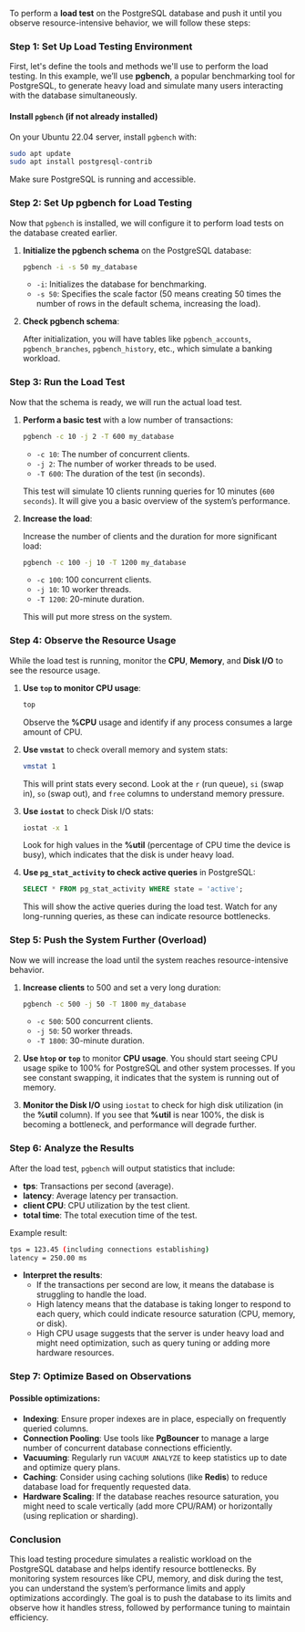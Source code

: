 To perform a **load test** on the PostgreSQL database and push it until you observe resource-intensive behavior, we will follow these steps:

### **Step 1: Set Up Load Testing Environment**
First, let's define the tools and methods we'll use to perform the load testing. In this example, we’ll use **pgbench**, a popular benchmarking tool for PostgreSQL, to generate heavy load and simulate many users interacting with the database simultaneously.

#### **Install `pgbench` (if not already installed)**

On your Ubuntu 22.04 server, install `pgbench` with:

```bash
sudo apt update
sudo apt install postgresql-contrib
```

Make sure PostgreSQL is running and accessible.

### **Step 2: Set Up pgbench for Load Testing**
Now that `pgbench` is installed, we will configure it to perform load tests on the database created earlier.

1. **Initialize the pgbench schema** on the PostgreSQL database:

   ```bash
   pgbench -i -s 50 my_database
   ```

   - `-i`: Initializes the database for benchmarking.
   - `-s 50`: Specifies the scale factor (50 means creating 50 times the number of rows in the default schema, increasing the load).

2. **Check pgbench schema**:

   After initialization, you will have tables like `pgbench_accounts`, `pgbench_branches`, `pgbench_history`, etc., which simulate a banking workload.

### **Step 3: Run the Load Test**
Now that the schema is ready, we will run the actual load test.

1. **Perform a basic test** with a low number of transactions:

   ```bash
   pgbench -c 10 -j 2 -T 600 my_database
   ```

   - `-c 10`: The number of concurrent clients.
   - `-j 2`: The number of worker threads to be used.
   - `-T 600`: The duration of the test (in seconds).

   This test will simulate 10 clients running queries for 10 minutes (`600 seconds`). It will give you a basic overview of the system’s performance.

2. **Increase the load**:

   Increase the number of clients and the duration for more significant load:

   ```bash
   pgbench -c 100 -j 10 -T 1200 my_database
   ```

   - `-c 100`: 100 concurrent clients.
   - `-j 10`: 10 worker threads.
   - `-T 1200`: 20-minute duration.

   This will put more stress on the system.

### **Step 4: Observe the Resource Usage**

While the load test is running, monitor the **CPU**, **Memory**, and **Disk I/O** to see the resource usage.

1. **Use `top` to monitor CPU usage**:

   ```bash
   top
   ```

   Observe the **%CPU** usage and identify if any process consumes a large amount of CPU.

2. **Use `vmstat`** to check overall memory and system stats:

   ```bash
   vmstat 1
   ```

   This will print stats every second. Look at the `r` (run queue), `si` (swap in), `so` (swap out), and `free` columns to understand memory pressure.

3. **Use `iostat`** to check Disk I/O stats:

   ```bash
   iostat -x 1
   ```

   Look for high values in the **%util** (percentage of CPU time the device is busy), which indicates that the disk is under heavy load.

4. **Use `pg_stat_activity` to check active queries** in PostgreSQL:

   ```sql
   SELECT * FROM pg_stat_activity WHERE state = 'active';
   ```

   This will show the active queries during the load test. Watch for any long-running queries, as these can indicate resource bottlenecks.

### **Step 5: Push the System Further (Overload)**
Now we will increase the load until the system reaches resource-intensive behavior.

1. **Increase clients** to 500 and set a very long duration:

   ```bash
   pgbench -c 500 -j 50 -T 1800 my_database
   ```

   - `-c 500`: 500 concurrent clients.
   - `-j 50`: 50 worker threads.
   - `-T 1800`: 30-minute duration.

2. **Use `htop` or `top`** to monitor **CPU usage**. You should start seeing CPU usage spike to 100% for PostgreSQL and other system processes. If you see constant swapping, it indicates that the system is running out of memory.

3. **Monitor the Disk I/O** using `iostat` to check for high disk utilization (in the **%util** column). If you see that **%util** is near 100%, the disk is becoming a bottleneck, and performance will degrade further.

### **Step 6: Analyze the Results**
After the load test, `pgbench` will output statistics that include:

- **tps**: Transactions per second (average).
- **latency**: Average latency per transaction.
- **client CPU**: CPU utilization by the test client.
- **total time**: The total execution time of the test.

Example result:

```bash
tps = 123.45 (including connections establishing)
latency = 250.00 ms
```

- **Interpret the results**: 
  - If the transactions per second are low, it means the database is struggling to handle the load.
  - High latency means that the database is taking longer to respond to each query, which could indicate resource saturation (CPU, memory, or disk).
  - High CPU usage suggests that the server is under heavy load and might need optimization, such as query tuning or adding more hardware resources.

### **Step 7: Optimize Based on Observations**

#### **Possible optimizations**:
- **Indexing**: Ensure proper indexes are in place, especially on frequently queried columns.
- **Connection Pooling**: Use tools like **PgBouncer** to manage a large number of concurrent database connections efficiently.
- **Vacuuming**: Regularly run `VACUUM ANALYZE` to keep statistics up to date and optimize query plans.
- **Caching**: Consider using caching solutions (like **Redis**) to reduce database load for frequently requested data.
- **Hardware Scaling**: If the database reaches resource saturation, you might need to scale vertically (add more CPU/RAM) or horizontally (using replication or sharding).

### **Conclusion**
This load testing procedure simulates a realistic workload on the PostgreSQL database and helps identify resource bottlenecks. By monitoring system resources like CPU, memory, and disk during the test, you can understand the system’s performance limits and apply optimizations accordingly. The goal is to push the database to its limits and observe how it handles stress, followed by performance tuning to maintain efficiency.